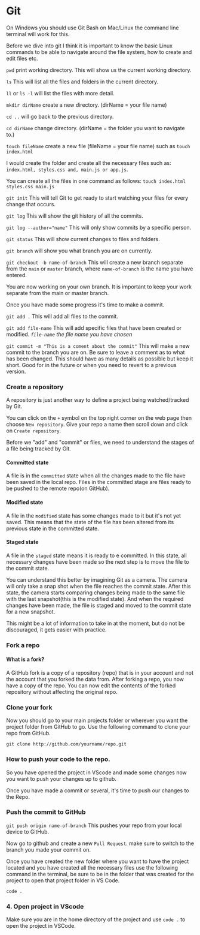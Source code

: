 # Git
On Windows you should use Git Bash on Mac/Linux the command line terminal will work for this.

Before we dive into git I think it is important to know the basic Linux commands to be able to navigate around the file system, how to create and edit files etc.

`pwd` print working directory. This will show us the current working directory.

`ls` This will list all the files and folders in the current directory.
 
 `ll` or `ls -l` will list the files with more detail.
 
`mkdir dirName` create a new directory. (dirName = your file name)

`cd ..` will go back to the previous directory.

`cd dirName` change directory. (dirName = the folder you want to navigate to.)

`touch fileName` create a new file (fileName = your file name)
such as `touch index.html`

I would create the folder and create all the necessary files such as: `index.html, styles.css and, main.js or app.js`. 

You can create all the files in one command as follows:
`touch index.html styles.css main.js`

`git init` This will tell Git to get ready to start watching your files for every change that occurs.

`git log` This will show the git history of all the commits.

`git log --author="name"` This will only show commits by a specific person.

`git status`  This will show current changes to files and folders.

`git branch` will show you what branch you are on currently.

`git checkout -b name-of-branch` This will create a new branch separate from the `main` or `master` branch, where `name-of-branch` is the name you have entered.

You are now working on your own branch. It is important to keep your work separate from the main or master branch.

Once you have made some progress it's time to make a commit.

`git add .`  This will add all files to the commit.

`git add file-name` This will add specific files that have been created or modified. *`file-name` the file name you have chosen*

`git commit -m "This is a coment about the commit"` 
This will make a new commit to the branch you are on. Be sure to leave a comment as to what has been changed. This should have as many details as possible but keep it short. Good for in the future or when you need to revert to a previous version.


### Create a repository

 A repository is just another way to define a project being watched/tracked by Git.
 
You can click on the `+` symbol on the top right corner on the web page then choose `New repository`. Give your repo a name then scroll down and click on `Create repository`.
 
Before we "add" and "commit" or files, we need to understand the stages of a file being tracked by Git.

#### Committed state
A file is in the `committed` state when all the changes made to the file have been saved in the local repo. Files in the committed stage are files ready to be pushed to the remote repo(on GitHub).

#### Modified state
A file in the `modified` state has some changes made to it but it's not yet saved.
This means that the state of the file has been altered from its previous state in the committed state.

#### Staged state
A file in the `staged` state means it is ready to e committed. In this state, all necessary changes have been made so the next step is to move the file to the commit state.

You can understand this better by imagining Git as a camera. The camera will only take a snap shot when the file reaches the commit state. After this state, the camera starts comparing changes being made to the same file with the last snapshot(this is the modified state). And when the required changes have been made, the file is staged and moved to the commit state for a new snapshot.

This might be a lot of information to take in at the moment, but do not be discouraged, it gets easier with practice.

### Fork a repo 

#### What is a fork?
A GitHub fork is a copy of a repository (repo) that is in your account and not the account that you forked the data from. After forking a repo, you now have a copy of the repo. You can now edit the contents of the forked repository without affecting the original repo.

### Clone your fork

Now you should go to your main projects folder or wherever you want the project folder from GitHub to go. Use the following command to clone your repo from GitHub.

`git clone http://github.com/yourname/repo.git `

### How to push your code to the repo.
So you have opened the project in VScode and made some changes now you want to push your changes up to github.

Once you have made a commit or several, it's time to push our changes to the Repo.

### Push the commit to GitHub

`git push origin name-of-branch`
This pushes your repo from your local device to GitHub.

Now go to github and create a new `Pull Request`. make sure to switch to the branch you made your commit on.

Once you have created the new folder where you want to have the project located and you have created all the necessary files use the following command in the terminal, be sure to be in the folder that was created for the project to  open that project folder in VS Code. 

`code .`

### 4. Open project in VScode
Make sure you are in the home directory of the project and use `code .` to open the project in VSCode.
